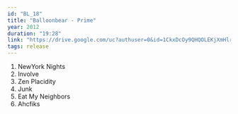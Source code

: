 ```yaml
---
id: "BL_18"
title: "Balloonbear - Prime"
year: 2012
duration: "19:28"
link: "https://drive.google.com/uc?authuser=0&id=1CkxDcOy9QHQOLEKjXmHlrBtzR8SJyq3T&export=download"
tags: release
---
```


01. NewYork Nights
02. Involve
03. Zen Placidity
04. Junk
05. Eat My Neighbors
06. Ahcfiks
